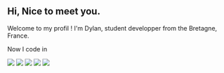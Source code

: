 ## Hi, Nice to meet you.

Welcome to my profil !
I'm Dylan, student developper from the Bretagne, France.

Now I code in

![](https://img.shields.io/badge/Style-HTML-informational?style=flat&logo=html5&logoColor=white&color=4AB197)
![](https://img.shields.io/badge/Style-CSS-informational?style=flat&logo=css3&logoColor=white&color=4AB197)
![](https://img.shields.io/badge/Code-JavaScript-informational?style=flat&logo=javascript&logoColor=white&color=4AB197)
![](https://img.shields.io/badge/Code-Python-informational?style=flat&logo=python&logoColor=white&color=4AB197)
![](https://img.shields.io/badge/Code-C-informational?style=flat&logo=c&logoColor=white&color=4AB197)

<!-- Pinned Repositories -- >

<a href="https://daymortel.github.io/porto-dylan/">
  <img align="center" style="margin:1rem 0.5rem" src="https://github-readme-stats.vercel.app/api/pin/?username=Daymortel&repo=porto-dylan&title_color=ffffff&text_color=c9cacc&icon_color=4AB197&bg_color=1A2B34" />
</a>

[![Visits Badge](https://badges.pufler.dev/visits/Daymortel/Daymortel)](https://daymortel.github.io/porto-dylan/)
[![Instagram Badge](https://img.shields.io/badge/Instagram-Profile-informational?style=flat&logo=instagram&logoColor=white&color=7232BD)](https://instagram.com/dylan.babonneau)
[![LinkedIn Badge](https://img.shields.io/badge/LinkedIn-Profile-informational?style=flat&logo=linkedin&logoColor=white&color=0D76A8)](https://www.linkedin.com/in/dylan-babonneau-27b9421bb/)
